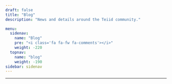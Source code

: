 ```yaml
---
draft: false
title: "Blog"
description: "News and details around the Teiid community."

menu:
  sidenav:
    name: "Blog"
    pre: "<i class='fa fa-fw fa-comments'></i>"
    weight: -220
  topnav:
    name: "blog"
    weight: -190
sidebar: sidenav
---
```


---